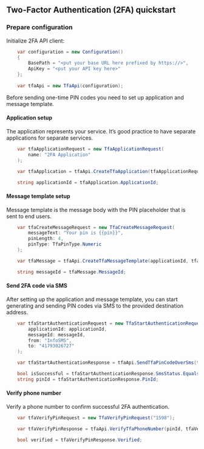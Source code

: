## Two-Factor Authentication (2FA) quickstart

### Prepare configuration

Initialize 2FA API client:

```csharp
    var configuration = new Configuration()
    {
        BasePath = "<put your base URL here prefixed by https://>",
        ApiKey = "<put your API key here>"
    };
    
    var tfaApi = new TfaApi(configuration);
```

Before sending one-time PIN codes you need to set up application and message template.

#### Application setup

The application represents your service. It’s good practice to have separate applications for separate services.

```csharp
    var tfaApplicationRequest = new TfaApplicationRequest(
        name: "2FA Application"
    );

    var tfaApplication = tfaApi.CreateTfaApplication(tfaApplicationRequest);

    string applicationId = tfaApplication.ApplicationId;
```

#### Message template setup

Message template is the message body with the PIN placeholder that is sent to end users.

```csharp
    var tfaCreateMessageRequest = new TfaCreateMessageRequest(
        messageText: "Your pin is {{pin}}",
        pinLength: 4,
        pinType: TfaPinType.Numeric
    );

    var tfaMessage = tfaApi.CreateTfaMessageTemplate(applicationId, tfaCreateMessageRequest);

    string messageId = tfaMessage.MessageId;
```

#### Send 2FA code via SMS

After setting up the application and message template, you can start generating and sending PIN codes via SMS to the provided destination address.

```csharp
    var tfaStartAuthenticationRequest = new TfaStartAuthenticationRequest(
        applicationId: applicationId,
        messageId: messageId,
        from: "InfoSMS",
        to: "41793026727"
    );

    var tfaStartAuthenticationResponse = tfaApi.SendTfaPinCodeOverSms(tfaStartAuthenticationRequest, true);

    bool isSuccessful = tfaStartAuthenticationResponse.SmsStatus.Equals("MESSAGE_SENT");
    string pinId = tfaStartAuthenticationResponse.PinId;
```

#### Verify phone number

Verify a phone number to confirm successful 2FA authentication.

```csharp
    var tfaVerifyPinRequest = new TfaVerifyPinRequest("1598");

    var tfaVerifyPinResponse = tfaApi.VerifyTfaPhoneNumber(pinId, tfaVerifyPinRequest);

    bool verified = tfaVerifyPinResponse.Verified;
```
